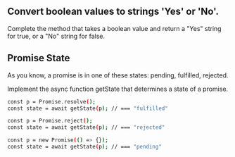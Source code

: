 ## Convert boolean values to strings 'Yes' or 'No'.

Complete the method that takes a boolean value and return a "Yes" string for true, or a "No" string for false.

## Promise State

As you know, a promise is in one of these states: pending, fulfilled, rejected.

Implement the async function getState that determines a state of a promise.

```sh
const p = Promise.resolve();
const state = await getState(p); // === "fulfilled"

const p = Promise.reject();
const state = await getState(p); // === "rejected"

const p = new Promise(() => {});
const state = await getState(p); // === "pending"
```
